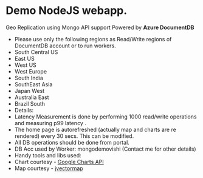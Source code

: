 # Demo NodeJS webapp.
Geo Replication using Mongo API support Powered by **Azure DocumentDB**

* Please use only the following regions as Read/Write regions of DocumentDB account or to run workers.
 * South Central US
 * East US
 * West US
 * West Europe
 * South India
 * SouthEast Asia
 * Japan West
 * Australia East
 * Brazil South
* Details:
 * Latency Measurement is done by performing 1000 read/write operations and measuring p99 latency .
 * The home page is autorefreshed (actually map and charts are re rendered) every 30 secs. This can be modified.
 * All DB operations should be done from portal.
 * DB Acc used by Worker: mongodemovishi (Contact me for other details)
* Handy tools and libs used:
 * Chart courtesy - [Google Charts API](https://developers.google.com/chart/)  
 * Map courtesy -  [jvectormap](http://jvectormap.com/)                